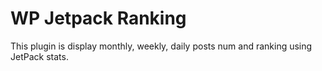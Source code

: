 # WP Jetpack Ranking
This plugin is display monthly, weekly, daily posts num and ranking using JetPack stats.

